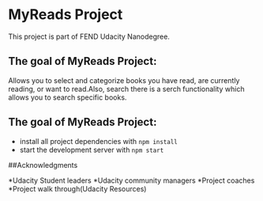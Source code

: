 # MyReads Project

This project is part of FEND Udacity Nanodegree. 

## The goal of MyReads Project:
Allows you to select and categorize books you have read, are currently reading, or want to read.Also, search there is a serch functionality which allows you to search specific books.

## The goal of MyReads Project:

* install all project dependencies with `npm install`
* start the development server with `npm start`


##Acknowledgments

*Udacity Student leaders 
*Udacity community managers 
*Project coaches 
*Project walk through(Udacity Resources)